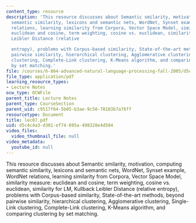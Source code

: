 ```yaml
---
content_type: resource
description: 'This resource discusses about Semantic smilarity, motivation, computing
  semantic similarity, lexicons and semantic nets, WordNet, Synset example, WordNet
  relations, learning similarity from Corpora, Vector Space Model, similarity measure:
  euclidean and cosine, term weighting, cosine vs. euclidean, similarity for LM, Kullback
  Leibler Distance (relative

  entropy), problems with Corpus-based similarity, State-of-the-art methods, beyond
  pairwise similarity, hierarchical clustering, Agglomerative clustering, Single-Link
  clustering, Complete-Link clustering, K-Means algorithm, and comparing clustering
  by set matching.'
file: /courses/6-864-advanced-natural-language-processing-fall-2005/d5c4c4a3d301ef74095a498320e4d504_lec07.pdf
file_type: application/pdf
learning_resource_types:
- Lecture Notes
ocw_type: OCWFile
parent_title: Lecture Notes
parent_type: CourseSection
parent_uid: c9517f64-5b05-b3ae-9c50-78103b7a76ff
resourcetype: Document
title: lec07.pdf
uid: d5c4c4a3-d301-ef74-095a-498320e4d504
video_files:
  video_thumbnail_file: null
video_metadata:
  youtube_id: null
---
```

This resource discusses about Semantic smilarity, motivation, computing semantic similarity, lexicons and semantic nets, WordNet, Synset example, WordNet relations, learning similarity from Corpora, Vector Space Model, similarity measure: euclidean and cosine, term weighting, cosine vs. euclidean, similarity for LM, Kullback Leibler Distance (relative
entropy), problems with Corpus-based similarity, State-of-the-art methods, beyond pairwise similarity, hierarchical clustering, Agglomerative clustering, Single-Link clustering, Complete-Link clustering, K-Means algorithm, and comparing clustering by set matching.

